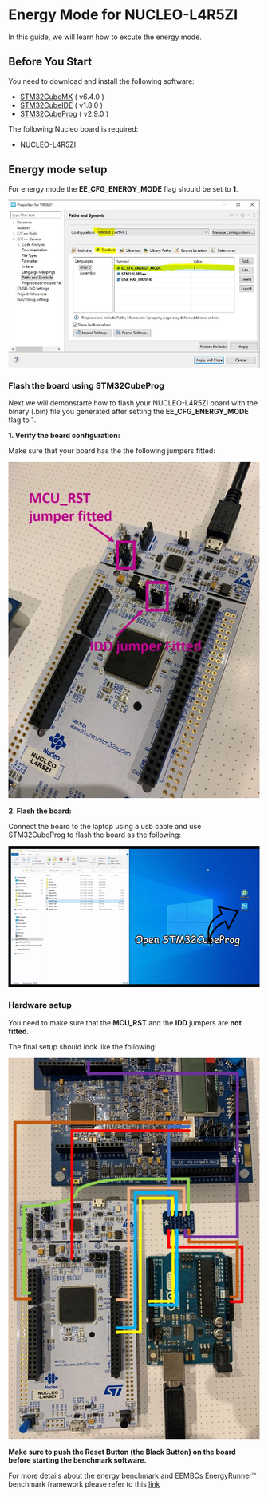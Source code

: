 # Energy Mode for NUCLEO-L4R5ZI

In this guide, we will learn how to excute the energy mode.

## Before You Start
You need to download and install the following software:

- [STM32CubeMX](https://www.st.com/en/development-tools/stm32cubemx.html)   ( v6.4.0 )
- [STM32CubeIDE](https://www.st.com/en/development-tools/stm32cubeide.html)  ( v1.8.0 )
- [STM32CubeProg](https://www.st.com/en/development-tools/stm32cubeprog.html) ( v2.9.0 )

The following Nucleo board is required:

- [NUCLEO-L4R5ZI](https://www.st.com/en/evaluation-tools/nucleo-l4r5zi.html#sample-buy)

## Energy mode setup

For energy mode the **EE_CFG_ENERGY_MODE** flag should be set to **1**.

![plot](./doc/l4energy_mode_flag.JPG)

### Flash the board using STM32CubeProg

Next we will demonstarte how to flash your NUCLEO-L4R5ZI board with the binary (.bin) file you generated after setting the **EE_CFG_ENERGY_MODE** flag to 1.

**1. Verify the board configuration:**

Make sure that your board has the the following jumpers fitted:

![plot](./doc/l4_jumpers_performance_mode.JPG)


**2. Flash the board:**

Connect the board to the laptop using a usb cable and use STM32CubeProg to flash the board as the following:

![plot](./doc/l4_programmer_config.gif)

### Hardware setup

You need to make sure that the **MCU_RST** and the **IDD** jumpers are **not fitted**.

The final setup should look like the following:

![plot](./doc/l4_energy_mode_setup.JPG)

**Make sure to push the Reset Button (the Black Button) on the board before starting the benchmark software.**

For more details about the energy benchmark and EEMBCs EnergyRunner™ benchmark framework please refer to this [link](https://github.com/eembc/energyrunner) 